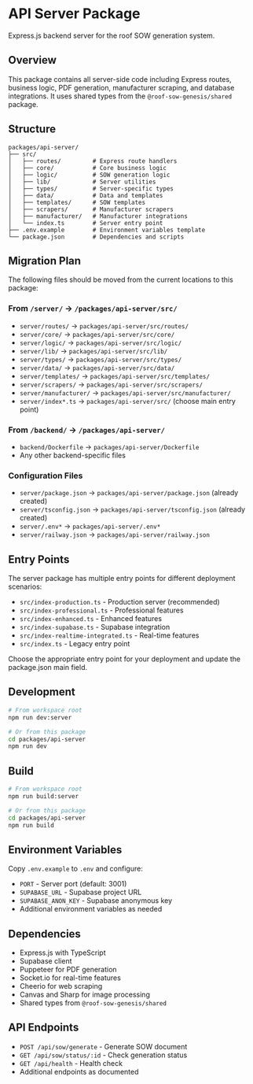 # API Server Package

Express.js backend server for the roof SOW generation system.

## Overview

This package contains all server-side code including Express routes, business logic, PDF generation, manufacturer scraping, and database integrations. It uses shared types from the `@roof-sow-genesis/shared` package.

## Structure

```
packages/api-server/
├── src/
│   ├── routes/         # Express route handlers
│   ├── core/           # Core business logic
│   ├── logic/          # SOW generation logic
│   ├── lib/            # Server utilities
│   ├── types/          # Server-specific types
│   ├── data/           # Data and templates
│   ├── templates/      # SOW templates
│   ├── scrapers/       # Manufacturer scrapers
│   ├── manufacturer/   # Manufacturer integrations
│   └── index.ts        # Server entry point
├── .env.example        # Environment variables template
└── package.json        # Dependencies and scripts
```

## Migration Plan

The following files should be moved from the current locations to this package:

### From `/server/` → `/packages/api-server/src/`
- `server/routes/` → `packages/api-server/src/routes/`
- `server/core/` → `packages/api-server/src/core/`
- `server/logic/` → `packages/api-server/src/logic/`
- `server/lib/` → `packages/api-server/src/lib/`
- `server/types/` → `packages/api-server/src/types/`
- `server/data/` → `packages/api-server/src/data/`
- `server/templates/` → `packages/api-server/src/templates/`
- `server/scrapers/` → `packages/api-server/src/scrapers/`
- `server/manufacturer/` → `packages/api-server/src/manufacturer/`
- `server/index*.ts` → `packages/api-server/src/` (choose main entry point)

### From `/backend/` → `/packages/api-server/`
- `backend/Dockerfile` → `packages/api-server/Dockerfile`
- Any other backend-specific files

### Configuration Files
- `server/package.json` → `packages/api-server/package.json` (already created)
- `server/tsconfig.json` → `packages/api-server/tsconfig.json` (already created)
- `server/.env*` → `packages/api-server/.env*`
- `server/railway.json` → `packages/api-server/railway.json`

## Entry Points

The server package has multiple entry points for different deployment scenarios:

- `src/index-production.ts` - Production server (recommended)
- `src/index-professional.ts` - Professional features
- `src/index-enhanced.ts` - Enhanced features  
- `src/index-supabase.ts` - Supabase integration
- `src/index-realtime-integrated.ts` - Real-time features
- `src/index.ts` - Legacy entry point

Choose the appropriate entry point for your deployment and update the package.json main field.

## Development

```bash
# From workspace root
npm run dev:server

# Or from this package
cd packages/api-server
npm run dev
```

## Build

```bash
# From workspace root
npm run build:server

# Or from this package
cd packages/api-server
npm run build
```

## Environment Variables

Copy `.env.example` to `.env` and configure:

- `PORT` - Server port (default: 3001)
- `SUPABASE_URL` - Supabase project URL
- `SUPABASE_ANON_KEY` - Supabase anonymous key
- Additional environment variables as needed

## Dependencies

- Express.js with TypeScript
- Supabase client
- Puppeteer for PDF generation
- Socket.io for real-time features
- Cheerio for web scraping
- Canvas and Sharp for image processing
- Shared types from `@roof-sow-genesis/shared`

## API Endpoints

- `POST /api/sow/generate` - Generate SOW document
- `GET /api/sow/status/:id` - Check generation status
- `GET /api/health` - Health check
- Additional endpoints as documented
